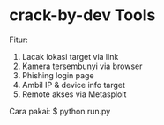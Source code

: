 crack-by-dev Tools
===================
Fitur:
1. Lacak lokasi target via link
2. Kamera tersembunyi via browser
3. Phishing login page
4. Ambil IP & device info target
5. Remote akses via Metasploit

Cara pakai:
$ python run.py

